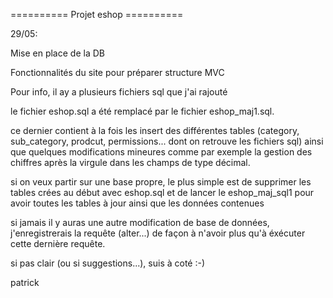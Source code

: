 ========== Projet eshop ==========

29/05:

Mise en place de la DB

Fonctionnalités du site pour préparer structure MVC

Pour info, il ay a plusieurs fichiers sql que j'ai rajouté

le fichier eshop.sql  a été remplacé par le fichier eshop_maj1.sql.

ce dernier contient à la fois les insert des différentes tables (category, sub_category, prodcut, permissions... dont on retrouve les fichiers sql) ainsi que quelques modifications mineures comme par exemple la gestion des chiffres après la virgule dans les champs de type décimal.

si on veux partir sur une base propre, le plus simple est de supprimer les tables crées au début avec eshop.sql et de lancer le eshop_maj_sql1 pour avoir toutes les tables à jour ainsi que les données contenues

si jamais il y auras une autre modification de base de données, j'enregistrerais la requête (alter...) de façon à n'avoir plus qu'à éxécuter cette dernière requête.

si pas clair (ou si suggestions...), suis à coté :-)

patrick
